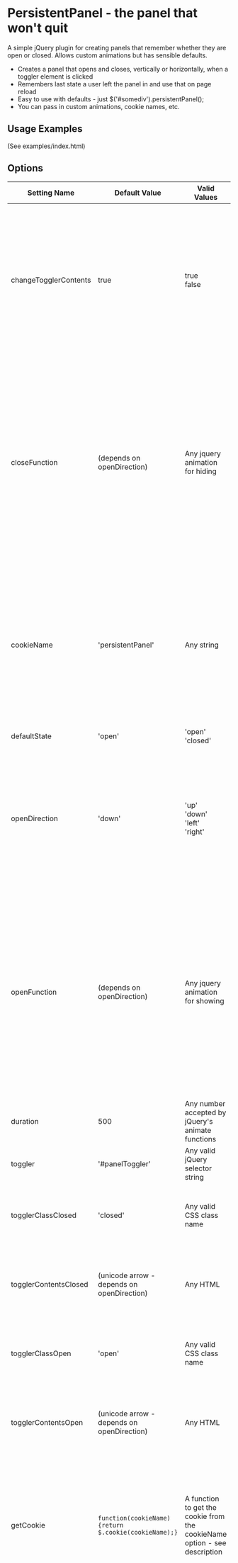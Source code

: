 # PersistentPanel - the panel that won't quit

A simple jQuery plugin for creating panels that remember whether they are open
or closed. Allows custom animations but has sensible defaults.

 - Creates a panel that opens and closes, vertically or horizontally, when a toggler element
is clicked
 - Remembers last state a user left the panel in and use that on page reload
 - Easy to use with defaults - just $('#somediv').persistentPanel();
 - You can pass in custom animations, cookie names, etc.

## Usage Examples

(See examples/index.html)

## Options
 

<table>
  <thead>
    <tr><th>Setting Name</th><th>Default Value</th><th>Valid Values</th><th>Description</th></tr>
  </thead>
  <tbody>
    <tr>
      <td>changeTogglerContents</td>
      <td>true</td>
      <td>true<br/>false</td>
      <td> 
        Whether to replace the contents of your specified toggler
        element with the contents of togglerContentsOpen and
        togglerContentsClosed when it your panel is opened and closed,
        respectively. If you set this to false, the togglerContents
        settings will not be used and the toggler element's contents will
        not be modified.
      </td>
    </tr>
    <tr>
      <td>closeFunction</td>
      <td>(depends on openDirection)</td>
      <td>Any jquery animation for hiding</td>
      <td>
       If you don't specify this, a default will be chosen based on the
       openDirection (which also has its own default). If you do specify a
       closeFunction, it should accept a duration parameter. This is for two
       reasons:
       <ul>
         <li>Your duration setting will be passed to this function</li>
         <li>On page load, if the panel should be closed, this function will be
         called with a duration of 0 (meaning "close instantly").</li>
       </ul> 
      </td>
    </tr>
    <tr>
      <td>cookieName</td>
      <td>'persistentPanel'</td>
      <td>Any string</td>
      <td>
        The name of the cookie to set and check for this panel. If two
        panels use the same cookie name (and if neither of them has this
        options specified, they will both use the default), toggling one
        of them will affect whether the other is open or closed on page
        load. If you have a single panel that you display on multiple
        pages, it should use the same cookie name on each page.
      </td>
    </tr>
    <tr>
      <td>defaultState</td>
      <td>'open'</td>
      <td>'open' <br/> 'closed'</td>
      <td>
        If no cookie is set, should the panel start out open or
        closed?
      </td>
    </tr>
    <tr>
      <td>openDirection</td>
      <td>'down'</td>
      <td>'up' <br/> 'down' <br/> 'left' <br/> 'right'</td>
      <td>
        Is used to determine default values for openFunction,
        closeFunction, togglerContentsOpen and togglerContentsClosed. If
        you provide your own values for all of those, this setting does
        nothing. (Note: opening 'up' and 'left' is currently identical to
        opening 'down' or 'right'.)
      </td>
    </tr>
    <tr>
      <td>openFunction</td>
      <td>(depends on openDirection)</td>
      <td>Any jquery animation for showing</td>
      <td>
       If you don't specify this, a default will be chosen based on the
       openDirection (which also has its own default). If you do specify an
       openFunction, it should accept a duration parameter. This is for two
       reasons:
       <ul>
         <li>Your duration setting will be passed to this function</li>
         <li>On page load, if the panel should be open, this function will be
         called with a duration of 0 (meaning "open instantly").</li>
       </ul> 
      </td>
    </tr>
    <tr>
      <td>duration</td>
      <td>500</td>
      <td>Any number accepted by jQuery's animate functions</td>
      <td>
        Duration (in milliseconds) that your openFunction and
        closeFunction should take to run.
      </td>
    </tr>
    <tr>
      <td>toggler</td>
      <td>'#panelToggler'</td>
      <td>Any valid jQuery selector string</td>
      <td>
        Which element, when clicked, should open and close your
        panel?
      </td>
    </tr>
    <tr>
      <td>togglerClassClosed</td>
      <td>'closed'</td>
      <td>Any valid CSS class name</td>
      <td>
        When your toggler is clicked and the panel closes, this class will
        be applied to the toggler. You could use it to change a background
        image, for example.
      </td>
    </tr>
    <tr>
      <td>togglerContentsClosed</td>
      <td>(unicode arrow - depends on openDirection)</td>
      <td>Any HTML</td>
      <td>
        When your toggler is clicked and the panel closes, the toggler's
        contents will be replaced with this, unless changeTogglerContents
        is false.
      </td>
    </tr>
    <tr>
      <td>togglerClassOpen</td>
      <td>'open'</td>
      <td>Any valid CSS class name</td>
      <td>
        When your toggler is clicked and the panel opens, this class will
        be applied to the toggler. You could use it to change a background
        image, for example.
      </td>
    </tr>
    <tr>
      <td>togglerContentsOpen</td>
      <td>(unicode arrow - depends on openDirection)</td>
      <td>Any HTML</td>
      <td>
        When your toggler is clicked and the panel opens, the toggler's
        contents will be replaced with this, unless changeTogglerContents
        is false.
      </td>
    </tr>
    <tr>
      <td>getCookie</td>
      <td><code>function(cookieName) {return $.cookie(cookieName);}</code></td>
      <td>A function to get the cookie from the cookieName option - see description</td>
      <td>
        By default, this function uses the jQuery.cookie plugin. If you
        don't want this dependency, pass in your own function. It should:
        <ul>
          <li>Accept cookieName as a parameter, so that the panel can
          request the correct cookie for itself</li>
          <li>Return the string value of the cookie</li>
        </ul>
      </td>
    </tr>
    <tr>
      <td>setCookie</td>
      <td><code>function(cookieName, value) {$.cookie(cookieName, value, { expires: 30, path: '/'});}</code></td>
      <td>A function to set the cookie in the cookieName option - see
        description</td>
      <td>
        By default, this function uses the jQuery.cookie plugin. If you
        want to customize what it does - for example, set a domain for
        your cookie - refer to the jQuery.cookie plugin documentation in 
        the source code. It is quite well-written.<br/>
        For example, you could pass in the following:<br/>
        <code>function(cookieName, value) {$.cookie(cookieName, value, { expires: 7, path: '/', domain: 'jquery.com', secure: true});}</code>
        
        <br/>
        If you don't want the dependency on jQuery.cookie, pass in your own function. It should:
        <ul>
          <li>
          Accept cookieName as the first parameter, so that the panel can set the correct cookie for itself
          </li>
          <li>
          Accept value as the second parameter, so that the panel can
          indicate whether it should be set to 'open' or 'closed'
          </li>
        </ul>
      </td>
    </tr>
  </tbody>
</table>

## nonPersistentPanel() - Everything except persistence

If you want to use the other functionality of persistentPanel - the
animation, the toggler contents, etc - but do NOT want your panel to remember
its state when the page is reloaded, it's easy: call
$('#someElement').nonPersistentPanel();
